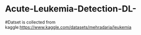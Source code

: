 # Acute-Leukemia-Detection-DL-
#Datset is collected from kaggle:https://www.kaggle.com/datasets/mehradaria/leukemia
